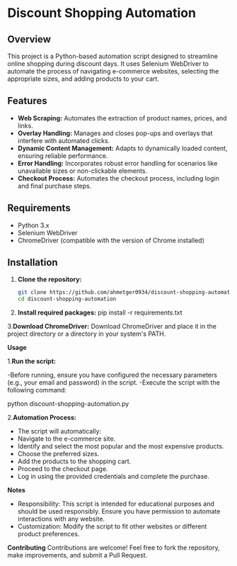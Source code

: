 
# Discount Shopping Automation

## Overview
This project is a Python-based automation script designed to streamline online shopping during discount days. It uses Selenium WebDriver to automate the process of navigating e-commerce websites, selecting the appropriate sizes, and adding products to your cart.

## Features
- **Web Scraping:** Automates the extraction of product names, prices, and links.
- **Overlay Handling:** Manages and closes pop-ups and overlays that interfere with automated clicks.
- **Dynamic Content Management:** Adapts to dynamically loaded content, ensuring reliable performance.
- **Error Handling:** Incorporates robust error handling for scenarios like unavailable sizes or non-clickable elements.
- **Checkout Process:** Automates the checkout process, including login and final purchase steps.

## Requirements
- Python 3.x
- Selenium WebDriver
- ChromeDriver (compatible with the version of Chrome installed)

## Installation

1. **Clone the repository:**
   ```bash
   git clone https://github.com/ahmetger0934/discount-shopping-automation.git
   cd discount-shopping-automation
   
2. **Install required packages:**
   pip install -r requirements.txt

3.**Download ChromeDriver:**
Download ChromeDriver and place it in the project directory or a directory in your system's PATH.

**Usage**

1.**Run the script:**

-Before running, ensure you have configured the necessary parameters (e.g., your email and password) in the script.
-Execute the script with the following command:

 python discount-shopping-automation.py

2.**Automation Process:**

- The script will automatically:
- Navigate to the e-commerce site.
- Identify and select the most popular and the most expensive products.
- Choose the preferred sizes.
- Add the products to the shopping cart.
- Proceed to the checkout page.
- Log in using the provided credentials and complete the purchase.

**Notes**
- Responsibility: This script is intended for educational purposes and should be used responsibly. Ensure you have permission to automate interactions with any website.
- Customization: Modify the script to fit other websites or different product preferences.

**Contributing**
Contributions are welcome! Feel free to fork the repository, make improvements, and submit a Pull Request.


